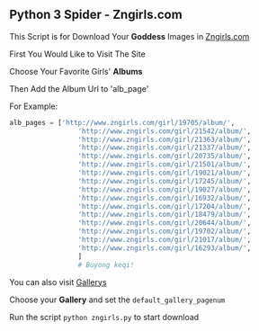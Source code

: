 ## Python 3 Spider - Zngirls.com

This Script is for Download Your **Goddess** Images in [Zngirls.com](http://www.zngirls.com)

First You Would Like to Visit The Site

Choose Your Favorite Girls' **Albums**

Then Add the Album Url to 'alb_page'

For Example:

```Python
alb_pages = ['http://www.zngirls.com/girl/19705/album/',
                 'http://www.zngirls.com/girl/21542/album/',
                 'http://www.zngirls.com/girl/21363/album/',
                 'http://www.zngirls.com/girl/21337/album/',
                 'http://www.zngirls.com/girl/20735/album/',
                 'http://www.zngirls.com/girl/21501/album/',
                 'http://www.zngirls.com/girl/19021/album/',
                 'http://www.zngirls.com/girl/17245/album/',
                 'http://www.zngirls.com/girl/19027/album/',
                 'http://www.zngirls.com/girl/16932/album/',
                 'http://www.zngirls.com/girl/17204/album/',
                 'http://www.zngirls.com/girl/18479/album/',
                 'http://www.zngirls.com/girl/20644/album/',
                 'http://www.zngirls.com/girl/19702/album/',
                 'http://www.zngirls.com/girl/21017/album/',
                 'http://www.zngirls.com/girl/16293/album/',
                 ]
                 # Buyong keqi!
```

You can also visit [Gallerys](http://www.zngirls.com/gallery/)

Choose your **Gallery** and set the `default_gallery_pagenum`

Run the script `python zngirls.py` to start download
